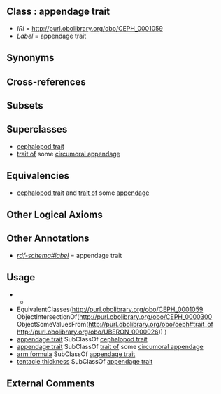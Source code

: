 
## Class : appendage trait

 * *IRI* = http://purl.obolibrary.org/obo/CEPH_0001059
 * *Label* = appendage trait

## Synonyms


## Cross-references


## Subsets


## Superclasses

 * [cephalopod trait](../../CEPH/00/CEPH_0000300.md)
 * [trait of](../../ceph#trait/of/ceph#trait_of.md) some [circumoral appendage](../../CEPH/08/CEPH_0000308.md)

## Equivalencies

 * [cephalopod trait](../../CEPH/00/CEPH_0000300.md) and [trait of](../../ceph#trait/of/ceph#trait_of.md) some [appendage](../../UBERON/26/UBERON_0000026.md)

## Other Logical Axioms


## Other Annotations

 * *[rdf-schema#label](../../el/rdf-schema#label.md)* = appendage trait

## Usage

 * -
 * EquivalentClasses(<http://purl.obolibrary.org/obo/CEPH_0001059> ObjectIntersectionOf(<http://purl.obolibrary.org/obo/CEPH_0000300> ObjectSomeValuesFrom(<http://purl.obolibrary.org/obo/ceph#trait_of> <http://purl.obolibrary.org/obo/UBERON_0000026>)) )
 * [appendage trait](../../CEPH/59/CEPH_0001059.md) SubClassOf [cephalopod trait](../../CEPH/00/CEPH_0000300.md)
 * [appendage trait](../../CEPH/59/CEPH_0001059.md) SubClassOf [trait of](../../ceph#trait/of/ceph#trait_of.md) some [circumoral appendage](../../CEPH/08/CEPH_0000308.md)
 * [arm formula](../../CEPH/16/CEPH_0000016.md) SubClassOf [appendage trait](../../CEPH/59/CEPH_0001059.md)
 * [tentacle thickness](../../CEPH/61/CEPH_0000261.md) SubClassOf [appendage trait](../../CEPH/59/CEPH_0001059.md)

## External Comments

